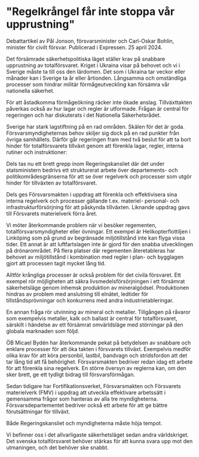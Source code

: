 # "Regelkrångel får inte stoppa vår upprustning"

Debattartikel av Pål Jonson, försvarsminister och Carl\-Oskar Bohlin, minister för civilt försvar. Publicerad i Expressen. 25 april 2024\.


Det försämrade säkerhetspolitiska läget ställer krav på snabbare upprustning av totalförsvaret. Kriget i Ukraina visar på behovet och vi i Sverige måste ta till oss den lärdomen. Det som i Ukraina tar veckor eller månader kan i Sverige ta år eller årtionden. Långsamma och omständliga processer som hindrar militär förmågeutveckling kan försämra vår nationella säkerhet.

För att åstadkomma förmågeökning räcker inte ökade anslag. Tillväxttakten påverkas också av hur lagar och regler är utformade. Frågan är central för regeringen och har diskuterats i det Nationella Säkerhetsrådet.

Sverige har stark lagstiftning på en rad områden. Skälen för det är goda. Försvarsmyndigheternas behov skiljer sig dock på en rad punkter från övriga samhällets. Därför går regeringen fram med två beslut för att ta bort hinder för totalförsvarets tillväxt genom att förenkla lagar, regler, interna rutiner och instruktioner:

Dels tas nu ett brett grepp inom Regeringskansliet där det under statsministern bedrivs ett strukturerat arbete över departements\- och politikområdesgränserna för att se över regelverk och processer som utgör hinder för tillväxten av totalförsvaret.

Dels ges Försvarsmakten i uppdrag att förenkla och effektivisera sina interna regelverk och processer gällande t.ex. materiel\- personal\- och infrastrukturförsörjning för att påskynda tillväxten. Liknande uppdrag gavs till Försvarets materielverk förra året.

Vi möter återkommande problem när vi besöker regementen, totalförsvarsmyndigheter eller övningar. Ett exempel är Helikopterflottiljen i Linköping som på grund av begränsade miljötillstånd inte kan flyga vissa tider. Ett annat är att luftfartslagen inte är gjord för den snabba utvecklingen på drönarområdet. På flera platser där regementen återetableras har behovet av miljötillstånd i kombination med regler i plan\- och bygglagen gjort att processen tagit mycket lång tid.

Alltför krångliga processer är också problem för det civila försvaret. Ett exempel rör möjligheten att säkra livsmedelsförsörjningen i ett försämrat säkerhetsläge genom inhemsk produktion av mineralgödsel. Produktionen hindras av problem med anslutning till elnätet, ledtider för tillståndsprövningar och konkurrens med andra industrietableringar.

En annan fråga rör utvinning av mineral och metaller. Tillgången på råvaror som exempelvis metaller, kalk och ballast är central för totalförsvaret, särskilt i händelse av ett försämrat omvärldsläge med störningar på den globala marknaden som följd.

ÖB Micael Bydén har återkommande pekat på betydelsen av snabbare och enklare processer för att öka takten i försvarets tillväxt. Exempelvis medför olika krav för att köra personbil, lastbil, bandvagn och stridsfordon att det tar lång tid att få behörighet. Försvarsmakten bedriver redan idag ett arbete för att förenkla sina regelverk. En större översyn av reglerna kan, om den sker brett, ge ett tydligt bidrag till försvarsförmågan.

Sedan tidigare har Fortifikationsverket, Försvarsmakten och Försvarets materielverk (FMV) i uppdrag att utveckla effektivare arbetssätt i gemensamma frågor som hanteras av alla tre myndigheterna. Försvarsdepartementet bedriver också ett arbete för att ge bättre förutsättningar för tillväxt.

Både Regeringskansliet och myndigheterna måste höja tempot.

Vi befinner oss i det allvarligaste säkerhetsläget sedan andra världskriget. Det svenska totalförsvaret behöver stärkas för att kunna svara upp mot den utmaningen, och det behöver ske snabbt.
